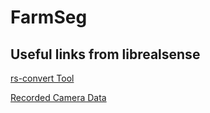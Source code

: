 # FarmSeg

## Useful links from librealsense

[rs-convert Tool](https://github.com/IntelRealSense/librealsense/tree/master/tools/convert)

[Recorded Camera Data](https://github.com/IntelRealSense/librealsense/blob/master/doc/sample-data.md)
